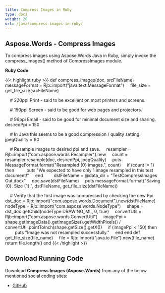 ```yaml
---
title: Compress Images in Ruby
type: docs
weight: 20
url: /java/compress-images-in-ruby/
---
```


## **Aspose.Words - Compress Images**

To compress images using Aspose.Words Java in Ruby, simply invoke the compress_images() method of CompressImages module.

**Ruby Code**

{{< highlight ruby >}}
def compress_images(doc, srcFileName)
    messageFormat = Rjb::import("java.text.MessageFormat")
    file_size = get_file_size(srcFileName)

    # 220ppi Print - said to be excellent on most printers and screens.

    # 150ppi Screen - said to be good for web pages and projectors.

    # 96ppi Email - said to be good for minimal document size and sharing.
    desiredPpi = 150

    # In Java this seems to be a good compression / quality setting.
    jpegQuality = 90

    # Resample images to desired ppi and save.
    resampler = Rjb::import("com.aspose.words.Resampler").new
    count = resampler.resample(doc, desiredPpi, jpegQuality)
    puts MessageFormat.format("Resampled {0} images.", count)
    if (count != 1) then
         puts "We expected to have only 1 image resampled in this test document!"
    end    
    dstFileName = @data_dir + "TestCompressImages Out.docx"
    doc.save(dstFileName)
    puts messageFormat.format("Saving {0}. Size {1}.", dstFileName, get_file_size(dstFileName))

    # Verify that the first image was compressed by checking the new Ppi.
    dst_doc = Rjb::import("com.aspose.words.Document").new(dstFileName)
    nodeType = Rjb::import("com.aspose.words.NodeType")
    shape = dst_doc.getChild(nodeType.DRAWING_ML, 0, true)
    convertUtil = Rjb::import("com.aspose.words.ConvertUtil")
    imagePpi = shape.getImageData().getImageSize().getWidthPixels() / convertUtil.pointToInch(shape.getSize().getX())
    if (imagePpi < 150) then
        puts "Image was not resampled successfully."
    end
end
def get_file_size(file_name)
    file = Rjb::import("java.io.File").new(file_name)
    return file.length()
end
{{< /highlight >}}

## **Download Running Code**

Download **Compress Images (Aspose.Words)** from any of the below mentioned social coding sites:

- [GitHub](https://github.com/aspose-words/Aspose.Words-for-Java/blob/master/Plugins/Aspose_Words_Java_for_Ruby/lib/asposewordsjavaforruby/compressimages.rb)
